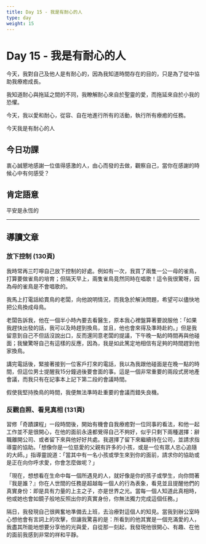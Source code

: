 ```yaml
---
title: Day 15 - 我是有耐心的人
type: day
weight: 15
---
```


# Day 15 - 我是有耐心的人

今天，我對自己及他人是有耐心的，因為我知道時間存在的目的，只是為了從中協助我療癒成長。

我知道耐心與拖延之間的不同，我瞭解耐心來自於聖靈的愛，而拖延來自於小我的恐懼。

今天，我以愛和耐心，從容、自在地進行所有的活動，執行所有療癒的任務。

今天我是有耐心的人

## 今日功課

衷心誠懇地感謝一位值得感激的人，由心而發的去做，觀察自己，當你在感謝的時候心中有何感受？

## 肯定語意

平安是永恆的

---

## 導讀文章

### 放下控制 (130頁)

我時常再三叮嚀自己放下控制的好處。例如有一次，我買了兩隻一公一母的雀鳥，打算要做雀鳥的培育；但隔天早上，兩隻雀鳥竟然同時在唱歌！這令我很驚呀，因為母的雀鳥是不會唱歌的。

我馬上打電話給賣鳥的老闆，向他說明情況，而我急於解決問題，希望可以儘快地把公鳥換成母鳥。

老闆告訴我，他在一個半小時內要去看醫生，原本我心裡盤算著要說服他：「如果我趕快出發的話，我可以及時趕到換鳥，並且，他也會來得及準時赴約。」但是我留意到自己不但話沒說出口，反而還同意老闆的提議，下午晚一點的時間再與他碰面；我蠻驚呀自己有這樣的反應，因為，我是如此篤定地相信有足夠的時間趕到他家換鳥。

講完電話後，緊接著接到一位客戶打來的電話，我以為我跟他碰面是在晚一點的時間，但這位男士提醒我15分鐘過後要會面的事。這是一個非常重要的兩段式房地產會議，而我只有在記事本上記下第二段的會議時間。

假使我堅持換鳥的時間，我便無法準時赴重要的會議而錯失良機。

### 反觀自照、看見真相 (131頁)

習修「奇蹟課程」一段時間後，開始有機會自我療癒對一位同事的看法，和他一起工作並不是很開心，在他的面前永遠都覺得自己不夠好，似乎只剩下兩種選擇：辭職離開公司、或者留下來與他好好共處。我選擇了留下來繼續待在公司，並請求指導靈的協助。「想像你是一位慈愛的父親有許多的小孩，或是一位有眾人忠心追隨的大師。」指導靈說道：「當其中有一名小孩或學生來到你的面前，請求你的協助或是正在向你呼求愛，你會怎麼做呢？」

「現在，想想看在生命中每一個所遇見的人，就好像是你的孩子或學生，向你問著『我是誰？』你在人世間的任務是超越每一個人的行為表象，看見並且提醒他們的真實身份：即是具有力量的上主之子，亦是世界之光。當每一個人知道此真相時，他或她也會如鏡子般地反照出你的真實身份，你無法獨力完成這個任務。」

隔日，我發現自己很興奮地準備去上班，去治療對這個人的知見。當我到辦公室時心想他會有言詞上的攻擊，但讓我驚喜的是：所看到的他其實是一個充滿愛的人，我盡其所能地想要分享他的光與愛，自從那一刻起，我發現他很開心、有趣、在他的面前我感到非常的祥和平靜。

